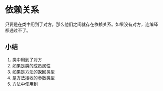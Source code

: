 # 依赖关系

只要是在类中用到了对方，那么他们之间就存在依赖关系。如果没有对方，连编绎都通过不了。

## 小结

1) 类中用到了对方
2) 如果是类的成员属性
3) 如果是方法的返回类型
4) 是方法接收的参数类型
5) 方法中使用到